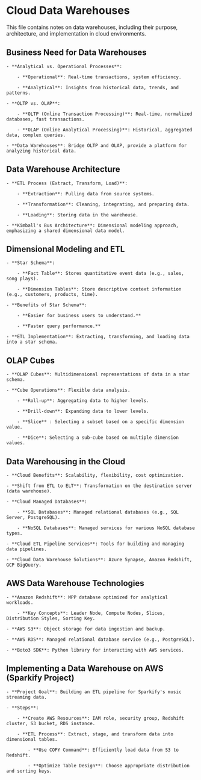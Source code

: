 # Cloud Data Warehouses

This file contains notes on data warehouses, including their purpose, architecture, and implementation in cloud environments.

## Business Need for Data Warehouses

    - **Analytical vs. Operational Processes**:

        - **Operational**: Real-time transactions, system efficiency.

        - **Analytical**: Insights from historical data, trends, and patterns.

    - **OLTP vs. OLAP**:

        - **OLTP (Online Transaction Processing)**: Real-time, normalized databases, fast transactions.

        - **OLAP (Online Analytical Processing)**: Historical, aggregated data, complex queries.

    - **Data Warehouses**: Bridge OLTP and OLAP, provide a platform for analyzing historical data.

## Data Warehouse Architecture

    - **ETL Process (Extract, Transform, Load)**:

        - **Extraction**: Pulling data from source systems.

        - **Transformation**: Cleaning, integrating, and preparing data.

        - **Loading**: Storing data in the warehouse.

    - **Kimball's Bus Architecture**: Dimensional modeling approach, emphasizing a shared dimensional data model.

## Dimensional Modeling and ETL

    - **Star Schema**:

        - **Fact Table**: Stores quantitative event data (e.g., sales, song plays).

        - **Dimension Tables**: Store descriptive context information (e.g., customers, products, time).

    - **Benefits of Star Schema**:

        - **Easier for business users to understand.**

        - **Faster query performance.**

    - **ETL Implementation**: Extracting, transforming, and loading data into a star schema.

## OLAP Cubes

    - **OLAP Cubes**: Multidimensional representations of data in a star schema.

    - **Cube Operations**: Flexible data analysis.

        - **Roll-up**: Aggregating data to higher levels.

        - **Drill-down**: Expanding data to lower levels.

        - **Slice** : Selecting a subset based on a specific dimension value.

        - **Dice**: Selecting a sub-cube based on multiple dimension values.

## Data Warehousing in the Cloud

    - **Cloud Benefits**: Scalability, flexibility, cost optimization.

    - **Shift from ETL to ELT**: Transformation on the destination server (data warehouse).

    - **Cloud Managed Databases**:

        - **SQL Databases**: Managed relational databases (e.g., SQL Server, PostgreSQL).

        - **NoSQL Databases**: Managed services for various NoSQL database types.

    - **Cloud ETL Pipeline Services**: Tools for building and managing data pipelines.

    - **Cloud Data Warehouse Solutions**: Azure Synapse, Amazon Redshift, GCP BigQuery.

## AWS Data Warehouse Technologies

    - **Amazon Redshift**: MPP database optimized for analytical workloads.

        - **Key Concepts**: Leader Node, Compute Nodes, Slices, Distribution Styles, Sorting Key.

    - **AWS S3**: Object storage for data ingestion and backup.

    - **AWS RDS**: Managed relational database service (e.g., PostgreSQL).

    - **Boto3 SDK**: Python library for interacting with AWS services.

## Implementing a Data Warehouse on AWS (Sparkify Project)

    - **Project Goal**: Building an ETL pipeline for Sparkify's music streaming data.

    - **Steps**:

        - **Create AWS Resources**: IAM role, security group, Redshift cluster, S3 bucket, RDS instance.

        - **ETL Process**: Extract, stage, and transform data into dimensional tables.

            - **Use COPY Command**: Efficiently load data from S3 to Redshift.

            - **Optimize Table Design**: Choose appropriate distribution and sorting keys.
